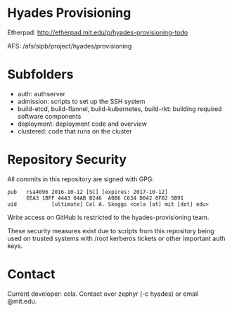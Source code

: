 # Hyades Provisioning

Etherpad: http://etherpad.mit.edu/p/hyades-provisioning-todo

AFS: /afs/sipb/project/hyades/provisioning

# Subfolders

 * auth: authserver
 * admission: scripts to set up the SSH system
 * build-etcd, build-flannel, build-kubernetes, build-rkt: building required software components
 * deployment: deployment code and overview
 * clustered: code that runs on the cluster

# Repository Security

All commits in this repository are signed with GPG:

    pub   rsa4096 2016-10-12 [SC] [expires: 2017-10-12]
          EEA3 1BFF 4443 04AB B246  A0B6 C634 D042 0F82 5B91
    uid           [ultimate] Cel A. Skeggs <cela [at] mit [dot] edu>

Write access on GitHub is restricted to the hyades-provisioning team.

These security measures exist due to scripts from this repository being used on
trusted systems with /root kerberos tickets or other important auth keys.

# Contact

Current developer: cela. Contact over zephyr (-c hyades) or email @mit.edu.
